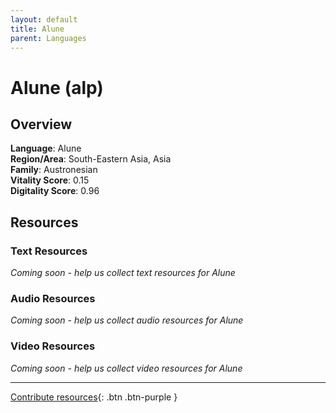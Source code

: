 ```yaml
---
layout: default
title: Alune
parent: Languages
---
```


# Alune (alp)

## Overview

**Language**: Alune  
**Region/Area**: South-Eastern Asia, Asia  
**Family**: Austronesian  
**Vitality Score**: 0.15  
**Digitality Score**: 0.96  

## Resources

### Text Resources
*Coming soon - help us collect text resources for Alune*

### Audio Resources
*Coming soon - help us collect audio resources for Alune*

### Video Resources
*Coming soon - help us collect video resources for Alune*

---

[Contribute resources](https://fairtrain.github.io/){: .btn .btn-purple }

